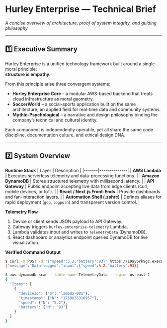 # Hurley Enterprise — Technical Brief
_A concise overview of architecture, proof of system integrity, and guiding philosophy_

---

## 1️⃣ Executive Summary

Hurley Enterprise is a unified technology framework built around a single moral principle:  
**structure is empathy.**

From this principle arise three convergent systems:
- **Hurley Enterprise Core** – a modular AWS-based backend that treats cloud infrastructure as moral geometry.  
- **SoccerWorld** – a social-sports application built on the same architecture; an applied field for real-time data and community systems.  
- **Mythic-Psychological** – a narrative and design philosophy binding the company’s technical and cultural identity.

Each component is independently operable, yet all share the same code discipline, documentation culture, and ethical design DNA.

---

## 2️⃣ System Overview

**Runtime Stack**
| Layer | Description |
|-------|--------------|
| **AWS Lambda** | Executes serverless telemetry and data-processing functions. |
| **Amazon DynamoDB** | Stores structured telemetry with millisecond latency. |
| **API Gateway** | Public endpoint accepting live data from edge clients (curl, mobile devices, or IoT). |
| **React / Next.js Front-Ends** | Provide dashboards and fan-interaction layers. |
| **Automation Shell (.zshrc)** | Defines aliases for rapid deployment (`gcp`, `logpush`) and transparent version control. |

**Telemetry Flow**
1. Device or client sends JSON payload to API Gateway.  
2. Gateway triggers `hurley-enterprise-telemetry` Lambda.  
3. Lambda validates input and writes to `TelemetryData` (DynamoDB).  
4. React dashboard or analytics endpoint queries DynamoDB for live visualization.  

**Verified Command Output**
```bash
$ curl -X POST -d '{"speed":5.2,"battery":93}' https://19ay6rk9gc.execute-api.us-east-1.amazonaws.com/prod/telemetry
{"message":"Data logged","input":{"speed":5.2,"battery":93}}

$ aws dynamodb scan --table-name TelemetryData --region us-east-1
{
  "Items": [
    {
      "deviceId": {"S": "lambda-001"},
      "timestamp": {"N": "1759835310957"},
      "speed": {"N": "5.2"},
      "battery": {"N": "93"}
    }
  ]
}


